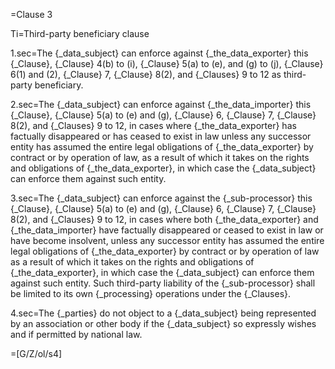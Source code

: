 =Clause 3

Ti=Third-party beneficiary clause

1.sec=The {_data_subject} can enforce against {_the_data_exporter} this {_Clause}, {_Clause} 4(b) to (i), {_Clause} 5(a) to (e), and (g) to (j), {_Clause} 6(1) and (2), {_Clause} 7, {_Clause} 8(2), and {_Clauses} 9 to 12 as third-party beneficiary.

2.sec=The {_data_subject} can enforce against {_the_data_importer} this {_Clause}, {_Clause} 5(a) to (e) and (g), {_Clause} 6, {_Clause} 7, {_Clause} 8(2), and {_Clauses} 9 to 12, in cases where {_the_data_exporter} has factually disappeared or has ceased to exist in law unless any successor entity has assumed the entire legal obligations of {_the_data_exporter} by contract or by operation of law, as a result of which it takes on the rights and obligations of {_the_data_exporter}, in which case the {_data_subject} can enforce them against such entity.

3.sec=The {_data_subject} can enforce against the {_sub-processor} this {_Clause}, {_Clause} 5(a) to (e) and (g), {_Clause} 6, {_Clause} 7, {_Clause} 8(2), and {_Clauses} 9 to 12, in cases where both {_the_data_exporter} and {_the_data_importer} have factually disappeared or ceased to exist in law or have become insolvent, unless any successor entity has assumed the entire legal obligations of {_the_data_exporter} by contract or by operation of law as a result of which it takes on the rights and obligations of {_the_data_exporter}, in which case the {_data_subject} can enforce them against such entity. Such third-party liability of the {_sub-processor} shall be limited to its own {_processing} operations under the {_Clauses}.

4.sec=The {_parties} do not object to a {_data_subject} being represented by an association or other body if the {_data_subject} so expressly wishes and if permitted by national law.

=[G/Z/ol/s4]
